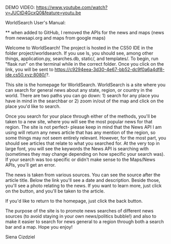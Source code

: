 DEMO VIDEO: https://www.youtube.com/watch?v=JUCtD4GcxQ0&feature=youtu.be

WorldSearch User's Manual:

** when added to GitHub, I removed the APIs for the news and maps (news from newsapi.org and maps from google maps)

Welcome to WorldSearch! The project is hosted in the CS50 IDE in the folder project/worldsearch. If you use ls, you should see, among
other things, application.py, searches.db, static/, and templates/. To begin, run "flask run" on the terminal while in the correct folder.
Once you click on the link, you will be sent to https://c9294eea-3d30-4e67-bb52-dc9f0a6a4df8-ide.cs50.xyz:8080/?.

This site is the homepage for WorldSearch. WorldSearch is a site where you can search for general news about any state, region,
or country in the world. There are two paths you can go down: 1) search for any place you have in mind in the searchbar or
2) zoom in/out of the map and click on the place you'd like to search.

Once you search for your place through either of the methods, you'll be taken to a new site, where you will see the most popular news for
that region. The site is not perfect- please keep in mind that the News API I am using will return any news article that has any
mention of the region, so some things may not seem entirely relevant. However, for the most part, you should see articles that relate
to what you searched for. At the very top in large font, you will see the keywords the News API is searching with (sometimes
they may change depending on how specific your search was). If your search was too specific or didn't make sense to the Maps/News APIs,
you'll get an error.

The news is taken from various sources. You can see the source after the article title. Below the link you'll see a date and description.
Beside those, you'll see a photo relating to the news. If you want to learn more, just click on the button, and you'll be taken to the
article.

If you'd like to return to the homepage, just click the back button.

The purpose of the site is to promote news searches of different news sources (to avoid staying in your own news/politics bubble!) and
also to make it easier to search for news general to a region through both a search bar and a map. Hope you enjoy!

Siena Cizdziel
